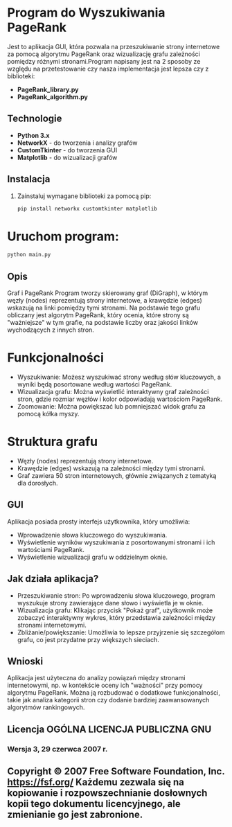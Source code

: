 # Program do Wyszukiwania PageRank

Jest to aplikacja GUI, która pozwala na przeszukiwanie strony internetowe za pomocą algorytmu PageRank oraz wizualizację grafu zależności pomiędzy różnymi stronami.Program napisany jest na 2 sposoby ze względu na przetestowanie czy nasza implementacja jest lepsza czy z biblioteki:
- **PageRank_library.py**
- **PageRank_algorithm.py**

## Technologie

- **Python 3.x**
- **NetworkX** - do tworzenia i analizy grafów
- **CustomTkinter** - do tworzenia GUI
- **Matplotlib** - do wizualizacji grafów

## Instalacja

1. Zainstaluj wymagane biblioteki za pomocą pip:

   ```bash
   pip install networkx customtkinter matplotlib
   ```
# Uruchom program:

```bash
python main.py
```
## Opis
Graf i PageRank
Program tworzy skierowany graf (DiGraph), w którym węzły (nodes) reprezentują strony internetowe, a krawędzie (edges) wskazują na linki pomiędzy tymi stronami. Na podstawie tego grafu obliczany jest algorytm PageRank, który ocenia, które strony są "ważniejsze" w tym grafie, na podstawie liczby oraz jakości linków wychodzących z innych stron.

# Funkcjonalności
- Wyszukiwanie: Możesz wyszukiwać strony według słów kluczowych, a wyniki będą posortowane według wartości PageRank.
- Wizualizacja grafu: Można wyświetlić interaktywny graf zależności stron, gdzie rozmiar węzłów i kolor odpowiadają wartościom PageRank.
- Zoomowanie: Można powiększać lub pomniejszać widok grafu za pomocą kółka myszy.
# Struktura grafu
- Węzły (nodes) reprezentują strony internetowe.
- Krawędzie (edges) wskazują na zależności między tymi stronami.
- Graf zawiera 50 stron internetowych, głównie związanych z tematyką dla dorosłych.
## GUI
Aplikacja posiada prosty interfejs użytkownika, który umożliwia:
- Wprowadzenie słowa kluczowego do wyszukiwania.
- Wyświetlenie wyników wyszukiwania z posortowanymi stronami i ich wartościami PageRank.
- Wyświetlenie wizualizacji grafu w oddzielnym oknie.
## Jak działa aplikacja?
- Przeszukiwanie stron: Po wprowadzeniu słowa kluczowego, program wyszukuje strony zawierające dane słowo i wyświetla je w oknie.
- Wizualizacja grafu: Klikając przycisk "Pokaż graf", użytkownik może zobaczyć interaktywny wykres, który przedstawia zależności między stronami internetowymi.
- Zbliżanie/powiększanie: Umożliwia to lepsze przyjrzenie się szczegółom grafu, co jest przydatne przy większych sieciach.
## Wnioski
Aplikacja jest użyteczna do analizy powiązań między stronami internetowymi, np. w kontekście oceny ich "ważności" przy pomocy algorytmu PageRank. Można ją rozbudować o dodatkowe funkcjonalności, takie jak analiza kategorii stron czy dodanie bardziej zaawansowanych algorytmów rankingowych.

## Licencja OGÓLNA LICENCJA PUBLICZNA GNU
### Wersja 3, 29 czerwca 2007 r.

Copyright © 2007 Free Software Foundation, Inc.  
<https://fsf.org/>
Każdemu zezwala się na kopiowanie i rozpowszechnianie dosłownych kopii tego dokumentu licencyjnego, ale zmienianie go jest zabronione.
---
